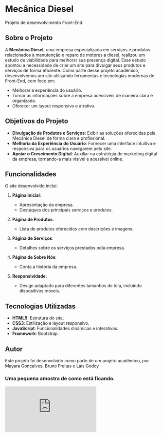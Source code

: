 # Mecânica Diesel

Projeto de desenvolvimento Front-End.

## Sobre o Projeto

A **Mecânica Diesel**, uma empresa especializada em serviços e produtos relacionados à manutenção e reparo de motores a diesel, 
realizou um estudo de viabilidade para melhorar sua presença digital. 
Esse estudo apontou a necessidade de criar um site para divulgar seus produtos e serviços de forma eficiente. 
Como parte desse projeto acadêmico, desenvolvemos um site utilizando ferramentas e tecnologias modernas de Front-End, com foco em:

- Melhorar a experiência do usuário.
- Tornar as informações sobre a empresa acessíveis de maneira clara e organizada.
- Oferecer um layout responsivo e atrativo.

## Objetivos do Projeto

- **Divulgação de Produtos e Serviços**: Exibir as soluções oferecidas pela Mecânica Diesel de forma clara e profissional.
- **Melhoria da Experiência do Usuário**: Fornecer uma interface intuitiva e responsiva para os usuários navegarem pelo site.
- **Apoiar o Crescimento Digital**: Auxiliar na estratégia de marketing digital da empresa, tornando-a mais visível e acessível online.

## Funcionalidades

O site desenvolvido inclui:

1. **Página Inicial**:
   - Apresentação da empresa.
   - Destaques dos principais serviços e produtos.

2. **Página de Produtos**:
   - Lista de produtos oferecidos com descrições e imagens.

3. **Página de Serviços**:
   - Detalhes sobre os serviços prestados pela empresa.

4. **Página de Sobre Nós**:
   - Conta a história da empresa.

5. **Responsividade**:
   - Design adaptado para diferentes tamanhos de tela, incluindo dispositivos móveis.

## Tecnologias Utilizadas

- **HTML5**: Estrutura do site.
- **CSS3**: Estilização e layout responsivo.
- **JavaScript**: Funcionalidades dinâmicas e interativas.
- **Framework**: Bootstrap.


## Autor

Este projeto foi desenvolvido como parte de um projeto acadêmico, por 
Mayara Gonçalves, 
Bruno Freitas e 
Laís Godoy 

### Uma pequena amostra de como está ficando.
![Mecânica Diesel](https://diesel-mecanica.vercel.app/servi%C3%A7os.html)
